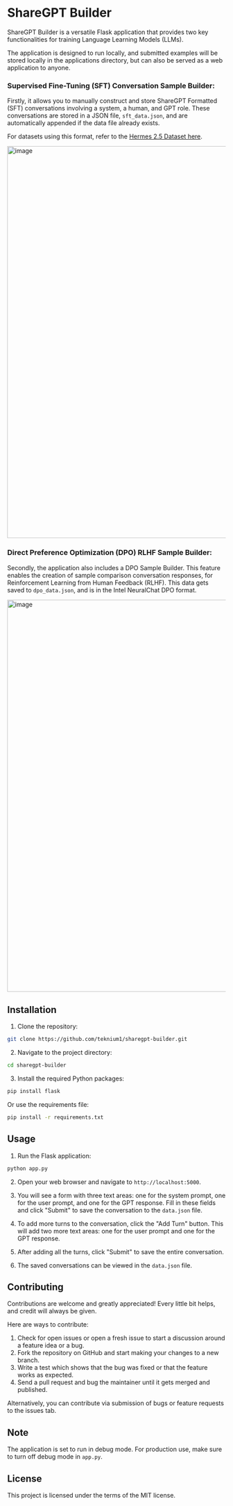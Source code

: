 # ShareGPT Builder

ShareGPT Builder is a versatile Flask application that provides two key functionalities for training Language Learning Models (LLMs). 

The application is designed to run locally, and submitted examples will be stored locally in the applications directory, but can also be served as a web application to anyone.

### Supervised Fine-Tuning (SFT) Conversation Sample Builder:
Firstly, it allows you to manually construct and store ShareGPT Formatted (SFT) conversations involving a system, a human, and GPT role. These conversations are stored in a JSON file, `sft_data.json`, and are automatically appended if the data file already exists. 

For datasets using this format, refer to the [Hermes 2.5 Dataset here](https://huggingface.co/datasets/teknium/OpenHermes-2.5).

<img width="902" alt="image" src="https://github.com/teknium1/ShareGPT-Builder/assets/127238744/a83f02ca-3832-45d3-b3f4-9fdfc748aebc">

### Direct Preference Optimization (DPO) RLHF Sample Builder:
Secondly, the application also includes a DPO Sample Builder. This feature enables the creation of sample comparison conversation responses, for Reinforcement Learning from Human Feedback (RLHF). This data gets saved to `dpo_data.json`, and is in the Intel NeuralChat DPO format.

<img width="902" alt="image" src="https://github.com/teknium1/ShareGPT-Builder/assets/127238744/2be164ae-17cd-4e10-ae72-0f6aba9a5436">

## Installation

1. Clone the repository:
```bash
git clone https://github.com/teknium1/sharegpt-builder.git
```  

2. Navigate to the project directory:
```bash
cd sharegpt-builder
```  

3. Install the required Python packages:
```bash
pip install flask
```

Or use the requirements file:
```bash
pip install -r requirements.txt
```  

## Usage

1. Run the Flask application:
```bash
python app.py
```  


2. Open your web browser and navigate to `http://localhost:5000`.

3. You will see a form with three text areas: one for the system prompt, one for the user prompt, and one for the GPT response. Fill in these fields and click "Submit" to save the conversation to the `data.json` file.

4. To add more turns to the conversation, click the "Add Turn" button. This will add two more text areas: one for the user prompt and one for the GPT response.

5. After adding all the turns, click "Submit" to save the entire conversation.

6. The saved conversations can be viewed in the `data.json` file.

## Contributing

Contributions are welcome and greatly appreciated! Every little bit helps, and credit will always be given.

Here are ways to contribute:

1. Check for open issues or open a fresh issue to start a discussion around a feature idea or a bug.
2. Fork the repository on GitHub and start making your changes to a new branch.
3. Write a test which shows that the bug was fixed or that the feature works as expected.
4. Send a pull request and bug the maintainer until it gets merged and published.

Alternatively, you can contribute via submission of bugs or feature requests to the issues tab.

## Note

The application is set to run in debug mode. For production use, make sure to turn off debug mode in `app.py`.

## License

This project is licensed under the terms of the MIT license.
